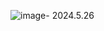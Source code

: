 ![image](https://github.com/Cunninger/background-backmanage/assets/113076850/c1414eca-910e-4118-b5dc-93543c30a57f)- 2024.5.26
